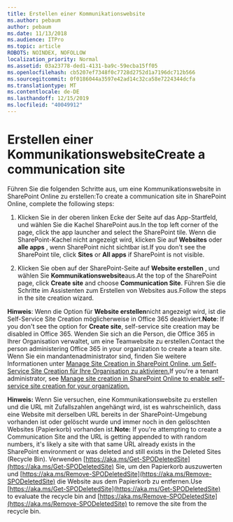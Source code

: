 ```yaml
---
title: Erstellen einer Kommunikationswebsite
ms.author: pebaum
author: pebaum
ms.date: 11/13/2018
ms.audience: ITPro
ms.topic: article
ROBOTS: NOINDEX, NOFOLLOW
localization_priority: Normal
ms.assetid: 03a23778-ded1-4131-ba9c-59ecba15ff05
ms.openlocfilehash: cb5207ef7348f0c7728d2752d1a7196dc712b566
ms.sourcegitcommit: 0f0186044a3597e42ad14c32ca58e7224344dcfa
ms.translationtype: MT
ms.contentlocale: de-DE
ms.lasthandoff: 12/15/2019
ms.locfileid: "40049912"
---
```

# <a name="create-a-communication-site"></a><span data-ttu-id="c7cd7-102">Erstellen einer Kommunikationswebsite</span><span class="sxs-lookup"><span data-stu-id="c7cd7-102">Create a communication site</span></span>

<span data-ttu-id="c7cd7-103">Führen Sie die folgenden Schritte aus, um eine Kommunikationswebsite in SharePoint Online zu erstellen:</span><span class="sxs-lookup"><span data-stu-id="c7cd7-103">To create a communication site in SharePoint Online, complete the following steps:</span></span> 
  
1. <span data-ttu-id="c7cd7-104">Klicken Sie in der oberen linken Ecke der Seite auf das App-Startfeld, und wählen Sie die Kachel SharePoint aus.</span><span class="sxs-lookup"><span data-stu-id="c7cd7-104">In the top left corner of the page, click the app launcher and select the SharePoint tile.</span></span> <span data-ttu-id="c7cd7-105">Wenn die SharePoint-Kachel nicht angezeigt wird, klicken Sie auf **Websites** oder **alle apps** , wenn SharePoint nicht sichtbar ist.</span><span class="sxs-lookup"><span data-stu-id="c7cd7-105">If you don't see the SharePoint tile, click **Sites** or **All apps** if SharePoint is not visible.</span></span> 
    
2. <span data-ttu-id="c7cd7-106">Klicken Sie oben auf der SharePoint-Seite auf **Website erstellen** , und wählen Sie **Kommunikationswebsite**aus.</span><span class="sxs-lookup"><span data-stu-id="c7cd7-106">At the top of the SharePoint page, click **Create site** and choose **Communication Site**.</span></span> <span data-ttu-id="c7cd7-107">Führen Sie die Schritte im Assistenten zum Erstellen von Websites aus.</span><span class="sxs-lookup"><span data-stu-id="c7cd7-107">Follow the steps in the site creation wizard.</span></span> 
    
 <span data-ttu-id="c7cd7-108">**Hinweis**: Wenn die Option für **Website erstellen**nicht angezeigt wird, ist die Self-Service Site Creation möglicherweise in Office 365 deaktiviert.</span><span class="sxs-lookup"><span data-stu-id="c7cd7-108">**Note**: If you don't see the option for **Create site**, self-service site creation may be disabled in Office 365.</span></span> <span data-ttu-id="c7cd7-109">Wenden Sie sich an die Person, die Office 365 in Ihrer Organisation verwaltet, um eine Teamwebsite zu erstellen.</span><span class="sxs-lookup"><span data-stu-id="c7cd7-109">Contact the person administering Office 365 in your organization to create a team site.</span></span> <span data-ttu-id="c7cd7-110">Wenn Sie ein mandantenadministrator sind, finden Sie weitere Informationen unter [Manage Site Creation in SharePoint Online, um Self-Service Site Creation für Ihre Organisation zu aktivieren.](https://go.microsoft.com/fwlink/?linkid=2018780)</span><span class="sxs-lookup"><span data-stu-id="c7cd7-110">If you're a tenant administrator, see [Manage site creation in SharePoint Online to enable self-service site creation for your organization.](https://go.microsoft.com/fwlink/?linkid=2018780)</span></span>
  
 <span data-ttu-id="c7cd7-111">**Hinweis:** Wenn Sie versuchen, eine Kommunikationswebsite zu erstellen und die URL mit Zufallszahlen angehängt wird, ist es wahrscheinlich, dass eine Website mit derselben URL bereits in der SharePoint-Umgebung vorhanden ist oder gelöscht wurde und immer noch in den gelöschten Websites (Papierkorb) vorhanden ist.</span><span class="sxs-lookup"><span data-stu-id="c7cd7-111">**Note:** If you're attempting to create a Communication Site and the URL is getting appended to with random numbers, it's likely a site with that same URL already exists in the SharePoint environment or was deleted and still exists in the Deleted Sites (Recycle Bin).</span></span> <span data-ttu-id="c7cd7-112">Verwenden [https://aka.ms/Get-SPODeletedSite](https://aka.ms/Get-SPODeletedSite) Sie, um den Papierkorb auszuwerten und [https://aka.ms/Remove-SPODeletedSite](https://aka.ms/Remove-SPODeletedSite) die Website aus dem Papierkorb zu entfernen.</span><span class="sxs-lookup"><span data-stu-id="c7cd7-112">Use [https://aka.ms/Get-SPODeletedSite](https://aka.ms/Get-SPODeletedSite) to evaluate the recycle bin and [https://aka.ms/Remove-SPODeletedSite](https://aka.ms/Remove-SPODeletedSite) to remove the site from the recycle bin.</span></span> 
  

